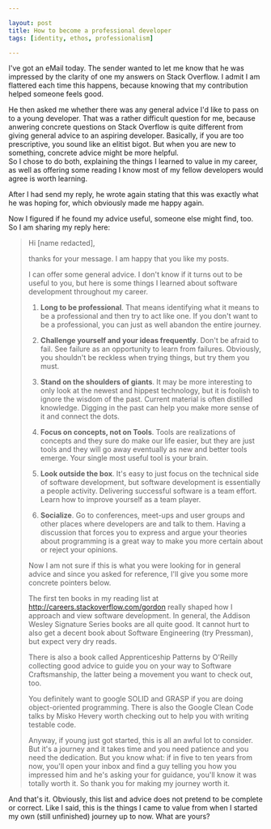 ```yaml
---

layout: post
title: How to become a professional developer
tags: [identity, ethos, professionalism]

---
```


I've got an eMail today. The sender wanted to let me know that he was impressed by the clarity of one my answers on Stack Overflow. I admit I am flattered each time this happens, because knowing that my contribution helped someone feels good.

He then asked me whether there was any general advice I'd like to pass on to a young developer. That was a rather difficult question for me, because anwering concrete questions on Stack Overflow is quite different from giving general advice to an aspiring developer. Basically, if you are too prescriptive, you sound like an elitist bigot. But when you are new to something, concrete advice might be more helpful.  
So I chose to do both, explaining the things I learned to value in my career, as well as offering some reading I know most of my fellow developers would agree is worth learning.

After I had send my reply, he wrote again stating that this was exactly what he was hoping for, which obviously made me happy again. 

Now I figured if he found my advice useful, someone else might find, too. So I am sharing my reply here:

> Hi [name redacted],
>
>thanks for your message. I am happy that you like my posts.
>
>I can offer some general advice. I don't know if it turns out to be useful to you, but here is some things I learned about software development throughout my career.
>
>1. **Long to be professional**. That means identifying what it means to be a professional and then try to act like one. If you don't want to be a professional, you can just as well abandon the entire journey.
>
>2. **Challenge yourself and your ideas frequently**. Don't be afraid to fail. See failure as an opportunity to learn from failures. Obviously, you shouldn't be reckless when trying things, but try them you must.
>
>3. **Stand on the shoulders of giants**. It may be more interesting to only look at the newest and hippest technology, but it is foolish to ignore the wisdom of the past. Current material is often distilled knowledge. Digging in the past can help you make more sense of it and connect the dots.
>
>4. **Focus on concepts, not on Tools**. Tools are realizations of concepts and they sure do make our life easier, but they are just tools and they will go away eventually as new and better tools emerge. Your single most useful tool is your brain.
>
>5. **Look outside the box**. It's easy to just focus on the technical side of software development, but software development is essentially a people activity. Delivering successful software is a team effort. Learn how to improve yourself as a team player.
>
>6. **Socialize**. Go to conferences, meet-ups and user groups and other places where developers are and talk to them. Having a discussion that forces you to express and argue your theories about programming is a great way to make you more certain about or reject your opinions.
>
>Now I am not sure if this is what you were looking for in general advice and since you asked for reference, I'll give you some more concrete pointers below.
>
>The first ten books in my reading list at http://careers.stackoverflow.com/gordon really shaped how I approach and view software development. In general, the Addison Wesley Signature Series books are all quite good. It cannot hurt to also get a decent book about Software Engineering (try Pressman), but expect very dry reads.
>
>There is also a book called Apprenticeship Patterns by O'Reilly collecting good advice to guide you on your way to Software Craftsmanship, the latter being a movement you want to check out, too.
>
>You definitely want to google SOLID and GRASP if you are doing object-oriented programming. There is also the Google Clean Code talks by Misko Hevery worth checking out to help you with writing testable code.
>
>Anyway, if young just got started, this is all an awful lot to consider. But it's a journey and it takes time and you need patience and you need the dedication. But you know what: if in five to ten years from now, you'll open your inbox and find a guy telling you how you impressed him and he's asking your for guidance, you'll know it was totally worth it. So thank you for making my journey worth it.

And that's it. Obviously, this list and advice does not pretend to be complete or correct. Like I said, this is the things I came to value from when I started my own (still unfinished) journey up to now. What are yours?
